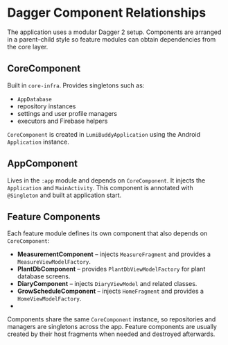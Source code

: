 # Dagger Component Relationships

The application uses a modular Dagger 2 setup. Components are arranged in a parent–child style so
feature modules can obtain dependencies from the core layer.

## CoreComponent

Built in `core-infra`. Provides singletons such as:

- `AppDatabase`
- repository instances
- settings and user profile managers
- executors and Firebase helpers

`CoreComponent` is created in `LumiBuddyApplication` using the Android `Application` instance.

## AppComponent

Lives in the `:app` module and depends on `CoreComponent`. It injects the `Application` and
`MainActivity`. This component is annotated with `@Singleton` and built at application start.

## Feature Components

Each feature module defines its own component that also depends on `CoreComponent`:

- **MeasurementComponent** – injects `MeasureFragment` and provides a `MeasureViewModelFactory`.
- **PlantDbComponent** – provides `PlantDbViewModelFactory` for plant database screens.
- **DiaryComponent** – injects `DiaryViewModel` and related classes.
- **GrowScheduleComponent** – injects `HomeFragment` and provides a `HomeViewModelFactory`.
-

Components share the same `CoreComponent` instance, so repositories and managers are singletons
across the app. Feature components are usually created by their host fragments when needed and
destroyed afterwards.
